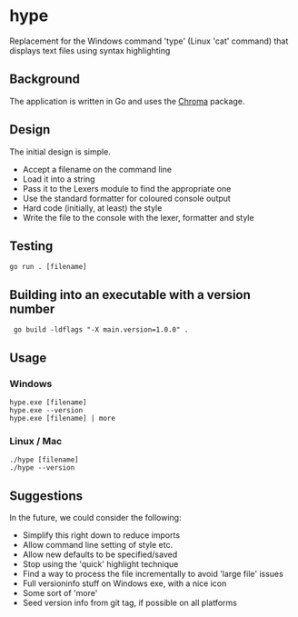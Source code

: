 # hype
Replacement for the Windows command 'type' (Linux 'cat' command) that displays text files using syntax highlighting

## Background
The application is written in Go and uses the [Chroma](github.com/alecthomas/chroma/v2) package.

## Design
The initial design is simple.
* Accept a filename on the command line
* Load it into a string
* Pass it to the Lexers module to find the appropriate one
* Use the standard formatter for coloured console output
* Hard code (initially, at least) the style
* Write the file to the console with the lexer, formatter and style

## Testing
```shell
go run . [filename]
```

## Building into an executable with a version number
```shell
 go build -ldflags "-X main.version=1.0.0" .
```

## Usage
### Windows
```shell
hype.exe [filename]
hype.exe --version
hype.exe [filename] | more 
```

### Linux / Mac
```shell
./hype [filename]
./hype --version
```

## Suggestions
In the future, we could consider the following:
* Simplify this right down to reduce imports
* Allow command line setting of style etc.
* Allow new defaults to be specified/saved
* Stop using the 'quick' highlight technique
* Find a way to process the file incrementally to avoid 'large file' issues
* Full versioninfo stuff on Windows exe, with a nice icon
* Some sort of 'more'
* Seed version info from git tag, if possible on all platforms